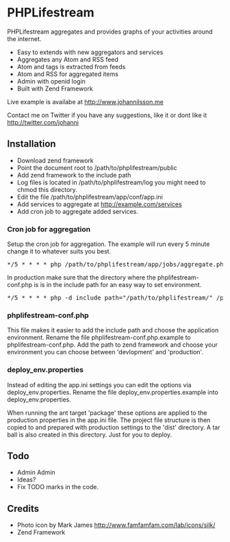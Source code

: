 PHPLifestream
=============

PHPLifestream aggregates and provides graphs of your activities around the 
internet.

* Easy to extends with new aggregators and services
* Aggregates any Atom and RSS feed
* Atom and tags is extracted from feeds
* Atom and RSS for aggregated items
* Admin with openid login
* Built with Zend Framework

Live example is availabe at <http://www.johannilsson.me>

Contact me on Twitter if you have any suggestions, like it or dont like it 
<http://twitter.com/johanni>

Installation
------------

* Download zend framework
* Point the document root to /path/to/phplifestream/public
* Add zend framework to the include path
* Log files is located in /path/to/phplifestream/log you might need to chmod 
  this directory.
* Edit the file /path/to/phplifestream/app/conf/app.ini
* Add services to aggregate at http://example.com/services
* Add cron job to aggregate added services.

### Cron job for aggregation

Setup the cron job for aggregation. The example will run every 5 minute change 
it to whatever suits you best.

<pre>
*/5 * * * * php /path/to/phplifestream/app/jobs/aggregate.php >> /dev/null
</pre>

In production make sure that the directory where the phplifestream-conf.php is 
is in the include path for an easy way to set environment.

<pre>
*/5 * * * * php -d include_path="/path/to/phplifestream/" /path/to/phplifestream/app/jobs/aggregate.php
</pre>

### phplifestream-conf.php

This file makes it easier to add the include path and choose the application 
environment. Rename the file phplifestream-conf.php.example to 
phplifestream-conf.php. Add the path to zend framework and choose your 
environment you can choose between 'devlopment' and 'production'.

### deploy_env.properties

Instead of editing the app.ini settings you can edit the options via 
deploy_env.properties. Rename the file deploy_env.properties.example into 
deploy_env.properties.

When running the ant target 'package' these options are applied to the 
production properties in the app.ini file. The project file structure is then 
copied to and prepared with production settings to the 'dist' directory. A 
tar ball is also created in this directory. Just for you to deploy.

Todo
----

* Admin Admin
* Ideas?
* Fix TODO marks in the code.

Credits
-------

* Photo icon by Mark James <http://www.famfamfam.com/lab/icons/silk/>
* Zend Framework
